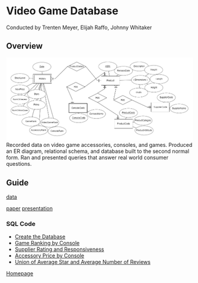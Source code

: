 # Video Game Database
Conducted by Trenten Meyer, Elijah Raffo, Johnny Whitaker

## Overview
![Entity Relationship](DB_EntityRelationship.png)
Recorded data on video game accessories, consoles, and games. Produced an ER diagram, relational schema, and database built to the second normal form. Ran and presented queries that answer real world consumer questions.

## Guide
[data](https://github.com/eliraffo/eliraffo.github.io/tree/master/OBA444/DB_Excel.xlsx)

[paper](DB_Paper.pdf)
[presentation](DB_Presentation.pdf)

### SQL Code
- [Create the Database](https://github.com/eliraffo/eliraffo.github.io/tree/master/OBA444/SQL_DB_Scripts.sql)
- [Game Ranking by Console](https://github.com/eliraffo/eliraffo.github.io/tree/master/OBA444/SQL_GameRankingByConsole.sql)
- [Supplier Rating and Responsiveness](https://github.com/eliraffo/eliraffo.github.io/tree/master/OBA444/SQL_SupplierRating_Responsiveness.sql)
- [Accessory Price by Console](https://github.com/eliraffo/eliraffo.github.io/tree/master/OBA444/SQL_AccessoryPriceByConsole.sql)
- [Union of Average Star and Average Number of Reviews](https://github.com/eliraffo/eliraffo.github.io/tree/master/OBA444/SQL_ViewnunionGames_AvgStar_AvgNumRev_Prime.sql)

[Homepage](https://github.com/eliraffo/eliraffo.github.io/tree/master/OBA444)
